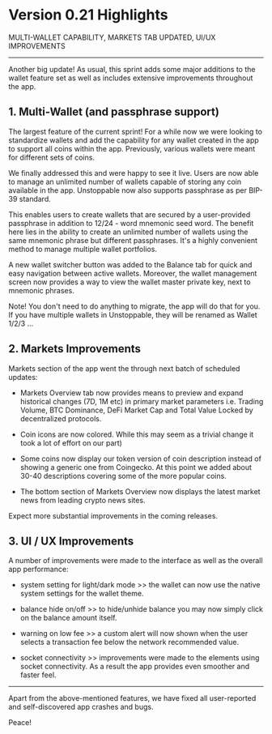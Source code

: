 # Version 0.21 Highlights

MULTI-WALLET CAPABILITY, MARKETS TAB UPDATED, UI/UX IMPROVEMENTS

---

Another big update! As usual, this sprint adds some major additions to the wallet feature set as well as includes extensive improvements throughout the app.

## 1. Multi-Wallet (and passphrase support)

The largest feature of the current sprint! For a while now we were looking to standardize wallets and add the capability for any wallet created in the app to support all coins within the app. Previously, various wallets were meant for different sets of coins.

We finally addressed this and were happy to see it live. Users are now able to manage an unlimited number of wallets capable of storing any coin available in the app. Unstoppable now also supports passphrase as per BIP-39 standard.

This enables users to create wallets that are secured by a user-provided passphrase in addition to 12/24 - word mnemonic seed word. The benefit here lies in the ability to create an unlimited number of wallets using the same mnemonic phrase but different passphrases. It's a highly convenient method to manage multiple wallet portfolios.

A new wallet switcher button was added to the Balance tab for quick and easy navigation between active wallets. Moreover, the wallet management screen now provides a way to view the wallet master private key, next to mnemonic phrases.

Note! You don't need to do anything to migrate, the app will do that for you. If you have multiple wallets in Unstoppable, they will be renamed as Wallet 1/2/3 ...

## 2. Markets Improvements

Markets section of the app went the through next batch of scheduled updates:

- Markets Overview tab now provides means to preview and expand historical changes (7D, 1M etc) in primary market parameters i.e. Trading Volume, BTC Dominance, DeFi Market Cap and Total Value Locked by decentralized protocols.

- Coin icons are now colored. While this may seem as a trivial change it took a lot of effort on our part)

- Some coins now display our token version of coin description instead of showing a generic one from Coingecko. At this point we added about 30-40 descriptions covering some of the more popular coins.

- The bottom section of Markets Overview now displays the latest market news from leading crypto news sites.

Expect more substantial improvements in the coming releases.

## 3. UI / UX Improvements

A number of improvements were made to the interface as well as the overall app performance:

- system setting for light/dark mode >> the wallet can now use the native system settings for the wallet theme.

- balance hide on/off >>  to hide/unhide balance you may now simply click on the balance amount itself.

- warning on low fee >> a custom alert will now shown when the user selects a transaction fee below the network recommended value.

- socket connectivity >> improvements were made to the elements using socket connectivity. As a result the app provides even smoother and faster feel.

---

Apart from the above-mentioned features, we have fixed all user-reported and self-discovered app crashes and bugs.

Peace!
